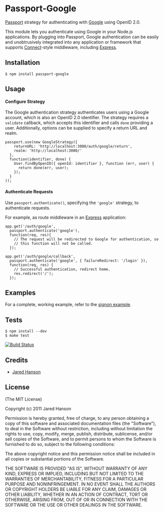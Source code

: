 # Passport-Google

[Passport](http://passportjs.org/) strategy for authenticating with [Google](http://www.google.com/)
using OpenID 2.0.

This module lets you authenticate using Google in your Node.js applications.
By plugging into Passport, Google authentication can be easily and
unobtrusively integrated into any application or framework that supports
[Connect](http://www.senchalabs.org/connect/)-style middleware, including
[Express](http://expressjs.com/).

## Installation

    $ npm install passport-google

## Usage

#### Configure Strategy

The Google authentication strategy authenticates users using a Google account,
which is also an OpenID 2.0 identifier.  The strategy requires a `validate`
callback, which accepts this identifier and calls `done` providing a user.
Additionally, options can be supplied to specify a return URL and realm.

    passport.use(new GoogleStrategy({
        returnURL: 'http://localhost:3000/auth/google/return',
        realm: 'http://localhost:3000/'
      },
      function(identifier, done) {
        User.findByOpenID({ openId: identifier }, function (err, user) {
          return done(err, user);
        });
      }
    ));

#### Authenticate Requests

Use `passport.authenticate()`, specifying the `'google'` strategy, to
authenticate requests.

For example, as route middleware in an [Express](http://expressjs.com/)
application:

    app.get('/auth/google',
      passport.authenticate('google'),
      function(req, res){
        // The request will be redirected to Google for authentication, so
        // this function will not be called.
      });

    app.get('/auth/google/callback', 
      passport.authenticate('google', { failureRedirect: '/login' }),
      function(req, res) {
        // Successful authentication, redirect home.
        res.redirect('/');
      });

## Examples

For a complete, working example, refer to the [signon example](https://github.com/jaredhanson/passport-google/tree/master/examples/signon).

## Tests

    $ npm install --dev
    $ make test

[![Build Status](https://secure.travis-ci.org/jaredhanson/passport-google.png)](http://travis-ci.org/jaredhanson/passport-google)

## Credits

  - [Jared Hanson](http://github.com/jaredhanson)

## License

(The MIT License)

Copyright (c) 2011 Jared Hanson

Permission is hereby granted, free of charge, to any person obtaining a copy of
this software and associated documentation files (the "Software"), to deal in
the Software without restriction, including without limitation the rights to
use, copy, modify, merge, publish, distribute, sublicense, and/or sell copies of
the Software, and to permit persons to whom the Software is furnished to do so,
subject to the following conditions:

The above copyright notice and this permission notice shall be included in all
copies or substantial portions of the Software.

THE SOFTWARE IS PROVIDED "AS IS", WITHOUT WARRANTY OF ANY KIND, EXPRESS OR
IMPLIED, INCLUDING BUT NOT LIMITED TO THE WARRANTIES OF MERCHANTABILITY, FITNESS
FOR A PARTICULAR PURPOSE AND NONINFRINGEMENT. IN NO EVENT SHALL THE AUTHORS OR
COPYRIGHT HOLDERS BE LIABLE FOR ANY CLAIM, DAMAGES OR OTHER LIABILITY, WHETHER
IN AN ACTION OF CONTRACT, TORT OR OTHERWISE, ARISING FROM, OUT OF OR IN
CONNECTION WITH THE SOFTWARE OR THE USE OR OTHER DEALINGS IN THE SOFTWARE.
